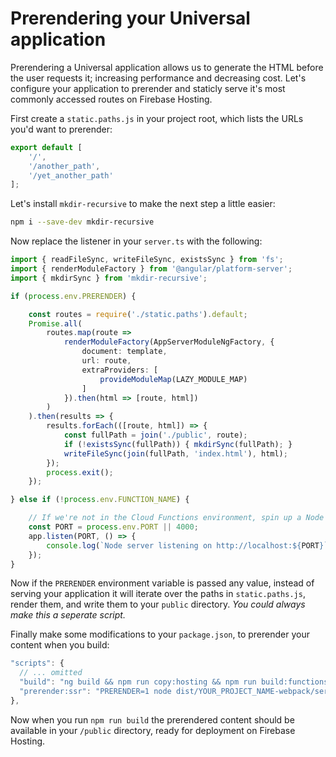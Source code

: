 # Prerendering your Universal application

Prerendering a Universal application allows us to generate the HTML before the user requests it; increasing performance and decreasing cost. Let's configure your application to prerender and staticly serve it's most commonly accessed routes on Firebase Hosting.

First create a `static.paths.js` in your project root, which lists the URLs you'd want to prerender:

```js
export default [
    '/',
    '/another_path',
    '/yet_another_path'
];
```

Let's install `mkdir-recursive` to make the next step a little easier:

```bash
npm i --save-dev mkdir-recursive
```

Now replace the listener in your `server.ts` with the following:

```ts
import { readFileSync, writeFileSync, existsSync } from 'fs';
import { renderModuleFactory } from '@angular/platform-server';
import { mkdirSync } from 'mkdir-recursive';

if (process.env.PRERENDER) {

    const routes = require('./static.paths').default;
    Promise.all(
        routes.map(route =>
            renderModuleFactory(AppServerModuleNgFactory, {
                document: template,
                url: route,
                extraProviders: [
                    provideModuleMap(LAZY_MODULE_MAP)
                ]
            }).then(html => [route, html])
        )
    ).then(results => {
        results.forEach(([route, html]) => {
            const fullPath = join('./public', route);
            if (!existsSync(fullPath)) { mkdirSync(fullPath); }
            writeFileSync(join(fullPath, 'index.html'), html);
        });
        process.exit();
    });

} else if (!process.env.FUNCTION_NAME) {

    // If we're not in the Cloud Functions environment, spin up a Node server
    const PORT = process.env.PORT || 4000;
    app.listen(PORT, () => {
        console.log(`Node server listening on http://localhost:${PORT}`);
    });
}
```

Now if the `PRERENDER` environment variable is passed any value, instead of serving your application it will iterate over the paths in `static.paths.js`, render them, and write them to your `public` directory.  *You could always make this a seperate script.*

Finally make some modifications to your `package.json`, to prerender your content when you build:

```js
"scripts": {
  // ... omitted
  "build": "ng build && npm run copy:hosting && npm run build:functions && npm run prerender:ssr",
  "prerender:ssr": "PRERENDER=1 node dist/YOUR_PROJECT_NAME-webpack/server.js",
},
```

Now when you run `npm run build` the prerendered content should be available in your `/public` directory, ready for deployment on Firebase Hosting.
